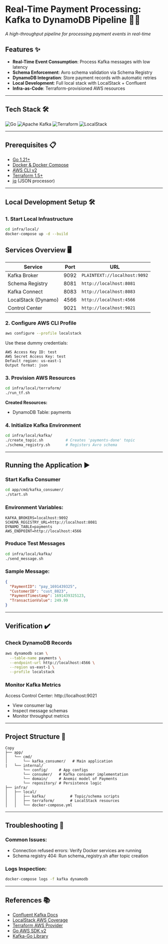 # Real-Time Payment Processing: Kafka to DynamoDB Pipeline 🔄💸

*A high-throughput pipeline for processing payment events in real-time*

## Features ✨
- **Real-Time Event Consumption**: Process Kafka messages with low latency
- **Schema Enforcement**: Avro schema validation via Schema Registry
- **DynamoDB Integration**: Store payment records with automatic retries
- **Local Development**: Full local stack with LocalStack + Confluent
- **Infra-as-Code**: Terraform-provisioned AWS resources

---

## Tech Stack 🛠️
![Go](https://img.shields.io/badge/Go-1.21+-00ADD8?logo=go)
![Apache Kafka](https://img.shields.io/badge/Apache_Kafka-3.6+-231F20?logo=apache-kafka)
![Terraform](https://img.shields.io/badge/Terraform-1.5+-7B42BC?logo=terraform)
![LocalStack](https://img.shields.io/badge/LocalStack-3.0+-5A0FC8?logo=localstack)

---

## Prerequisites 📋
- [Go 1.21+](https://go.dev/dl/)
- [Docker & Docker Compose](https://docs.docker.com/get-docker/)
- [AWS CLI v2](https://aws.amazon.com/cli/)
- [Terraform 1.5+](https://www.terraform.io/downloads)
- [jq](https://stedolan.github.io/jq/download/) (JSON processor)

---

## Local Development Setup 🛠️

### 1. Start Local Infrastructure
```bash
cd infra/local/
docker-compose up -d --build
```

## Services Overview 🖥️

| Service              | Port  | URL                          |
|----------------------|-------|------------------------------|
| Kafka Broker         | 9092  | `PLAINTEXT://localhost:9092` |
| Schema Registry      | 8081  | `http://localhost:8081`      |
| Kafka Connect        | 8083  | `http://localhost:8083`      |
| LocalStack (Dynamo)  | 4566  | `http://localhost:4566`      |
| Control Center       | 9021  | `http://localhost:9021`      |

### 2. Configure AWS CLI Profile
```bash
aws configure --profile localstack
```

Use these dummy credentials:

```text
AWS Access Key ID: test
AWS Secret Access Key: test
Default region: us-east-1
Output format: json
```

### 3. Provision AWS Resources

```bash
cd infra/local/terraform/
./run_tf.sh
```

**Created Resources:**

* DynamoDB Table: payments

### 4. Initialize Kafka Environment

```bash
cd infra/local/kafka/
./create_topic.sh          # Creates 'payments-done' topic
./schema_registry.sh       # Registers Avro schema
```
--- 
## Running the Application ▶️

### Start Kafka Consumer
```bash
cd app/cmd/kafka_consumer/
./start.sh
```

### Environment Variables:

```env
KAFKA_BROKERS=localhost:9092
SCHEMA_REGISTRY_URL=http://localhost:8081
DYNAMO_TABLE=payments
AWS_ENDPOINT=http://localhost:4566
```

### Produce Test Messages
```bash
cd infra/local/kafka/
./send_message.sh
```

### Sample Message:

```json
{
  "PaymentID": "pay_1691439325",
  "CustomerID": "cust_8823",
  "PaymentTimestamp": 1691439325123,
  "TransactionValue": 249.99
}
```
---

## Verification ✔️
### Check DynamoDB Records
```bash
aws dynamodb scan \
  --table-name payments \
  --endpoint-url http://localhost:4566 \
  --region us-east-1 \
  --profile localstack
```

### Monitor Kafka Metrics

Access Control Center: http://localhost:9021

* View consumer lag
* Inspect message schemas
* Monitor throughput metrics

---

## Project Structure 📁
```text
Copy
├── app/
│   └── cmd/
│       └── kafka_consumer/   # Main application
|   └── internal/
        └── config/     # App configs
        └── consumer/   # Kafka consumer implementation
        └── domain/     # Anemic model of Payments
        └── repository/ # Persistence logic
├── infra/
│   ├── local/
│   │   ├── kafka/           # Topic/schema scripts
│   │   ├── terraform/       # LocalStack resources
│   │   └── docker-compose.yml
```

---

## Troubleshooting 🚨

### Common Issues:

* Connection refused errors: Verify Docker services are running
* Schema registry 404: Run schema_registry.sh after topic creation

### Logs Inspection:

```bash
docker-compose logs -f kafka dynamodb
```
---

## References 📚

- [Confluent Kafka Docs](https://docs.confluent.io/platform/current/get-started/platform-quickstart.html)
- [LocalStack AWS Coverage](https://www.localstack.cloud/)
- [Terraform AWS Provider](https://registry.terraform.io/providers/hashicorp/aws/latest/docs)
- [Go AWS SDK v2](https://docs.aws.amazon.com/sdk-for-go/v2/developer-guide/welcome.html)
- [Kafka-Go Library](https://github.com/segmentio/kafka-go)